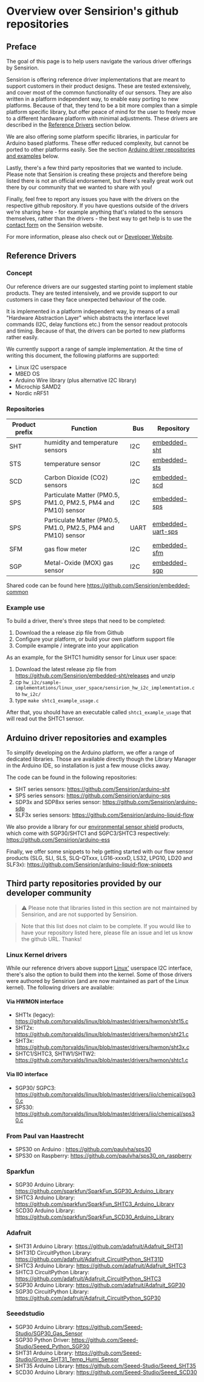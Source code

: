 # Overview over Sensirion's github repositories

## Preface

The goal of this page is to help users navigate the various driver offerings by Sensirion. 

Sensirion is offering reference driver implementations that are meant to support customers in their product designs. These are tested extensively, and cover most of the common functionality of our sensors. They are also written in a platform independent way, to enable easy porting to new platforms. Because of that, they tend to be a bit more complex than a simple platform specific library, but offer peace of mind for the user to freely move to a different hardware platform with minimal adjustments. These drivers are described in the [Reference Drivers](#reference-drivers) section below.

We are also offering some platform specific libraries, in particular for Arduino based platforms. These offer reduced complexity, but cannot be ported to other platforms easily. See the section [Arduino driver repositories and examples](#arduino-driver-repositories-and-examples) below.

Lastly, there's a few third party repositories that we wanted to include. Please note that Sensirion is creating these projects and therefore being listed there is not an official endorsement, but there's really great work out there by our community that we wanted to share with you!

Finally, feel free to report any issues you have with the drivers on the respective github repository. If you have questions outside of the drivers we're sharing here - for example anything that's related to the sensors themselves, rather than the drivers - the best way to get help is to use the [contact form](https://www.sensirion.com/en/about-us/contact/) on the Sensirion website. 

For more information, please also check out or [Developer Website](https://developer.sensirion.com/).

## Reference Drivers

### Concept

Our reference drivers are our suggested starting point to implement stable products. They are tested intensively, and we provide support to our customers in case they face unexpected behaviour of the code. 

It is implemented in a platform independent way, by means of a small "Hardware Abstraction Layer" which abstracts the interface level commands (I2C, delay functions etc.) from the sensor readout protocols and timing. Because of that, the drivers can be ported to new platforms rather easily.

We currently support a range of sample implementation. At the time of writing this document, the following platforms are supported:
- Linux I2C userspace
- MBED OS
- Arduino Wire library (plus alternative I2C library)
- Microchip SAMD2
- Nordic nRF51


### Repositories

|Product prefix | Function | Bus |Repository |
|---------------|----------|-----|---------------|
| SHT | humidity and temperature sensors | I2C | [embedded-sht](https://github.com/Sensirion/embedded-sht) |
| STS | temperature sensor | I2C | [embedded-sts](https://github.com/Sensirion/embedded-sts) |
| SCD | Carbon Dioxide (CO2) sensors | I2C |  [embedded-scd](https://github.com/Sensirion/embedded-scd) |
| SPS | Particulate Matter (PM0.5, PM1.0, PM2.5, PM4 and PM10) sensor | I2C | [embedded-sps](https://github.com/Sensirion/embedded-sps) |
| SPS | Particulate Matter (PM0.5, PM1.0, PM2.5, PM4 and PM10) sensor | UART |  [embedded-uart-sps](https://github.com/Sensirion/embedded-uart-sps) |
| SFM | gas flow meter | I2C | [embedded-sfm](https://github.com/Sensirion/embedded-sfm) |
| SGP | Metal-Oxide (MOX) gas sensor | I2C | [embedded-sgp](https://github.com/Sensirion/embedded-sgp) |

Shared code can be found here https://github.com/Sensirion/embedded-common

### Example use

To build a driver, there's three steps that need to be completed:

1. Download the a release zip file from Github
2. Configure your platform, or build your own platform support file
3. Compile example / integrate into your application

As an example, for the SHTC1 humidity sensor for Linux user space:
1. Download the latest release zip file from https://github.com/Sensirion/embedded-sht/releases and unzip
2. cp `hw_i2c/sample-implementations/linux_user_space/sensirion_hw_i2c_implementation.c` to `hw_i2c/`
3. type `make shtc1_example_usage.c`

After that, you should have an executable called `shtc1_example_usage` that will read out the SHTC1 sensor.


## Arduino driver repositories and examples

To simplify developing on the Arduino platform, we offer a range of dedicated libraries. Those are available directly though the Library Manager in the Arduino IDE, so installation is just a few mouse clicks away.

The code can be found in the following repositories:
- SHT series sensors: https://github.com/Sensirion/arduino-sht
- SPS series sensors: https://github.com/Sensirion/arduino-sps
- SDP3x and SDP8xx series sensor: https://github.com/Sensirion/arduino-sdp
- SLF3x series sensors: https://github.com/Sensirion/arduino-liquid-flow

We also provide a library for our [environmental sensor shield](https://developer.sensirion.com/platforms/environmental-sensor-shield/) products, which come with SGP30/SHTC1 and SGPC3/SHTC3 respectively: https://github.com/Sensirion/arduino-ess

Finally, we offer some snippets to help getting started with our flow sensor products (SLG, SLI, SLS, SLQ-QTxxx, LG16-xxxxD, LS32, LPG10, LD20 and SLF3x): https://github.com/Sensirion/arduino-liquid-flow-snippets

## Third party repositories provided by our developer community

> :warning: Please note that libraries listed in this section are not maintained by Sensirion, and are not supported by Sensirion.

> Note that this list does not claim to be complete. If you would like to have your repository listed here, please file an issue and let us know the github URL. Thanks!

### Linux Kernel drivers

While our reference drivers above support [Linux'](http://www.kernel.org) userspace I2C interface, there's also the option to build them into the kernel. Some of those drivers were authored by Sensirion (and are now maintained as part of the Linux kernel). The following drivers are available:

#### Via HWMON interface
- SHT1x (legacy): https://github.com/torvalds/linux/blob/master/drivers/hwmon/sht15.c
- SHT2x: https://github.com/torvalds/linux/blob/master/drivers/hwmon/sht21.c
- SHT3x: https://github.com/torvalds/linux/blob/master/drivers/hwmon/sht3x.c
- SHTC1/SHTC3, SHTW1/SHTW2: https://github.com/torvalds/linux/blob/master/drivers/hwmon/shtc1.c

#### Via IIO interface
- SGP30/ SGPC3: https://github.com/torvalds/linux/blob/master/drivers/iio/chemical/sgp30.c
- SPS30: https://github.com/torvalds/linux/blob/master/drivers/iio/chemical/sps30.c


### From Paul van Haastrecht
- SPS30 on Arduino : https://github.com/paulvha/sps30
- SPS30 on Raspberry: https://github.com/paulvha/sps30_on_raspberry


### Sparkfun
- SGP30 Arduino Library: https://github.com/sparkfun/SparkFun_SGP30_Arduino_Library
- SHTC3 Arduino Library: https://github.com/sparkfun/SparkFun_SHTC3_Arduino_Library
- SCD30 Arduino Library: https://github.com/sparkfun/SparkFun_SCD30_Arduino_Library


### Adafruit
- SHT31 Arduino Library: https://github.com/adafruit/Adafruit_SHT31
- SHT31D CircuitPython Library: https://github.com/adafruit/Adafruit_CircuitPython_SHT31D
- SHTC3 Arduino Library: https://github.com/adafruit/Adafruit_SHTC3
- SHTC3 CircuitPython Library: https://github.com/adafruit/Adafruit_CircuitPython_SHTC3
- SGP30 Arduino Library: https://github.com/adafruit/Adafruit_SGP30
- SGP30 CircuitPython Library: https://github.com/adafruit/Adafruit_CircuitPython_SGP30


### Seeedstudio
- SGP30 Arduino Library: https://github.com/Seeed-Studio/SGP30_Gas_Sensor
- SGP30 Python Driver: https://github.com/Seeed-Studio/Seeed_Python_SGP30
- SHT31 Arduino Library: https://github.com/Seeed-Studio/Grove_SHT31_Temp_Humi_Sensor
- SHT35 Arduino Library: https://github.com/Seeed-Studio/Seeed_SHT35
- SCD30 Arduino Library: https://github.com/Seeed-Studio/Seeed_SCD30